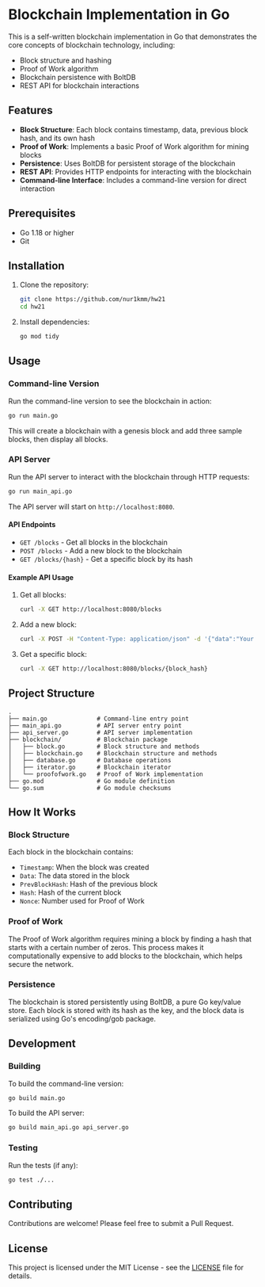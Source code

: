 # Blockchain Implementation in Go

This is a self-written blockchain implementation in Go that demonstrates the core concepts of blockchain technology, including:

- Block structure and hashing
- Proof of Work algorithm
- Blockchain persistence with BoltDB
- REST API for blockchain interactions

## Features

- **Block Structure**: Each block contains timestamp, data, previous block hash, and its own hash
- **Proof of Work**: Implements a basic Proof of Work algorithm for mining blocks
- **Persistence**: Uses BoltDB for persistent storage of the blockchain
- **REST API**: Provides HTTP endpoints for interacting with the blockchain
- **Command-line Interface**: Includes a command-line version for direct interaction

## Prerequisites

- Go 1.18 or higher
- Git

## Installation

1. Clone the repository:
   ```bash
   git clone https://github.com/nur1kmm/hw21
   cd hw21
   ```

2. Install dependencies:
   ```bash
   go mod tidy
   ```

## Usage

### Command-line Version

Run the command-line version to see the blockchain in action:

```bash
go run main.go
```

This will create a blockchain with a genesis block and add three sample blocks, then display all blocks.

### API Server

Run the API server to interact with the blockchain through HTTP requests:

```bash
go run main_api.go
```

The API server will start on `http://localhost:8080`.

#### API Endpoints

- `GET /blocks` - Get all blocks in the blockchain
- `POST /blocks` - Add a new block to the blockchain
- `GET /blocks/{hash}` - Get a specific block by its hash

#### Example API Usage

1. Get all blocks:
   ```bash
   curl -X GET http://localhost:8080/blocks
   ```

2. Add a new block:
   ```bash
   curl -X POST -H "Content-Type: application/json" -d '{"data":"Your data here"}' http://localhost:8080/blocks
   ```

3. Get a specific block:
   ```bash
   curl -X GET http://localhost:8080/blocks/{block_hash}
   ```

## Project Structure

```
.
├── main.go              # Command-line entry point
├── main_api.go          # API server entry point
├── api_server.go        # API server implementation
├── blockchain/          # Blockchain package
│   ├── block.go         # Block structure and methods
│   ├── blockchain.go    # Blockchain structure and methods
│   ├── database.go      # Database operations
│   ├── iterator.go      # Blockchain iterator
│   └── proofofwork.go   # Proof of Work implementation
├── go.mod               # Go module definition
└── go.sum               # Go module checksums
```

## How It Works

### Block Structure

Each block in the blockchain contains:
- `Timestamp`: When the block was created
- `Data`: The data stored in the block
- `PrevBlockHash`: Hash of the previous block
- `Hash`: Hash of the current block
- `Nonce`: Number used for Proof of Work

### Proof of Work

The Proof of Work algorithm requires mining a block by finding a hash that starts with a certain number of zeros. This process makes it computationally expensive to add blocks to the blockchain, which helps secure the network.

### Persistence

The blockchain is stored persistently using BoltDB, a pure Go key/value store. Each block is stored with its hash as the key, and the block data is serialized using Go's encoding/gob package.

## Development

### Building

To build the command-line version:
```bash
go build main.go
```

To build the API server:
```bash
go build main_api.go api_server.go
```

### Testing

Run the tests (if any):
```bash
go test ./...
```

## Contributing

Contributions are welcome! Please feel free to submit a Pull Request.

## License

This project is licensed under the MIT License - see the [LICENSE](LICENSE) file for details.